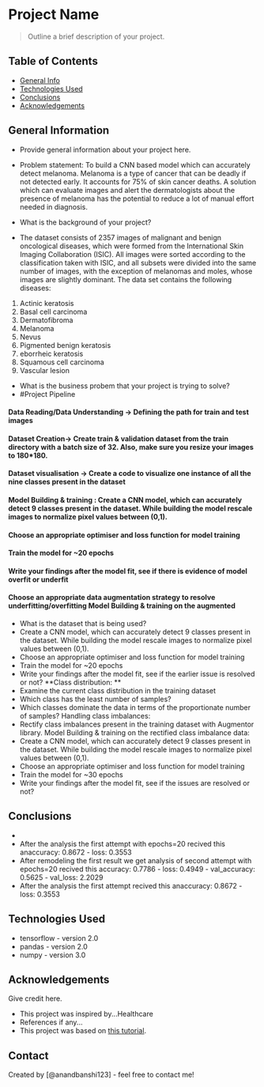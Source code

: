 # Project Name
> Outline a brief description of your project.


## Table of Contents
* [General Info](#general-information)
* [Technologies Used](#technologies-used)
* [Conclusions](#conclusions)
* [Acknowledgements](#acknowledgements)

<!-- You can include any other section that is pertinent to your problem -->

## General Information
- Provide general information about your project here.
- Problem statement: To build a CNN based model which can accurately detect melanoma. Melanoma is a type of cancer that can be deadly if not detected early. It accounts for 75% of skin cancer deaths. A solution which can evaluate images and alert the dermatologists about the presence of melanoma has the potential to reduce a lot of manual effort needed in diagnosis.

- What is the background of your project?
- The dataset consists of 2357 images of malignant and benign oncological diseases, which were formed from the International Skin Imaging Collaboration (ISIC). All images were sorted according to the classification taken with ISIC, and all subsets were divided into the same number of images, with the exception of melanomas and moles, whose images are slightly dominant. The data set contains the following diseases:

1. Actinic keratosis
2. Basal cell carcinoma
3. Dermatofibroma
4. Melanoma
5. Nevus
6. Pigmented benign keratosis
7. eborrheic keratosis
8. Squamous cell carcinoma
9. Vascular lesion
- What is the business probem that your project is trying to solve?
- #Project Pipeline
#### Data Reading/Data Understanding → Defining the path for train and test images
#### Dataset Creation→ Create train & validation dataset from the train directory with a batch size of 32. Also, make sure you resize your images to 180*180.
#### Dataset visualisation → Create a code to visualize one instance of all the nine classes present in the dataset
#### Model Building & training : Create a CNN model, which can accurately detect 9 classes present in the dataset. While building the model rescale images to normalize pixel values between (0,1).
#### Choose an appropriate optimiser and loss function for model training
#### Train the model for ~20 epochs
#### Write your findings after the model fit, see if there is evidence of model overfit or underfit
#### Choose an appropriate data augmentation strategy to resolve underfitting/overfitting Model Building & training on the augmented
- What is the dataset that is being used?
- Create a CNN model, which can accurately detect 9 classes present in the dataset. While building the model rescale images to normalize pixel values between (0,1).
- Choose an appropriate optimiser and loss function for model training
- Train the model for ~20 epochs
- Write your findings after the model fit, see if the earlier issue is resolved or not? **Class distribution: **
- Examine the current class distribution in the training dataset
- Which class has the least number of samples?
- Which classes dominate the data in terms of the proportionate number of samples? Handling class imbalances:
- Rectify class imbalances present in the training dataset with Augmentor library. Model Building & training on the rectified class imbalance data:
- Create a CNN model, which can accurately detect 9 classes present in the dataset. While building the model rescale images to normalize pixel values between (0,1).
- Choose an appropriate optimiser and loss function for model training
- Train the model for ~30 epochs
- Write your findings after the model fit, see if the issues are resolved or not?

<!-- You don't have to answer all the questions - just the ones relevant to your project. -->

## Conclusions
- 
- After the analysis the first attempt with epochs=20  recived this anaccuracy: 0.8672 - loss: 0.3553
- After remodeling the first result we get analysis of second attempt with epochs=20  recived this accuracy: 0.7786 - loss: 0.4949 - val_accuracy: 0.5625 - val_loss: 2.2029
- After the analysis the first attempt recived this anaccuracy: 0.8672 - loss: 0.3553

<!-- You don't have to answer all the questions - just the ones relevant to your project. -->


## Technologies Used
- tensorflow - version 2.0
- pandas - version 2.0
- numpy - version 3.0

<!-- As the libraries versions keep on changing, it is recommended to mention the version of library used in this project -->

## Acknowledgements
Give credit here.
- This project was inspired by...Healthcare
- References if any...
- This project was based on [this tutorial](https://learn.upgrad.com/course/5800/segment/55852/333577/1009201/5042348).


## Contact
Created by [@anandbanshi123] - feel free to contact me!


<!-- Optional -->
<!-- ## License -->
<!-- This project is open source and available under the [... License](). -->

<!-- You don't have to include all sections - just the one's relevant to your project -->